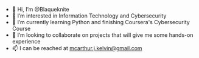 - 👋 Hi, I’m @Blaqueknite
- 👀 I’m interested in Information Technology and Cybersecurity
- 🌱 I’m currently learning Python and finishing Coursera's Cybersecurity Course
- 💞️ I’m looking to collaborate on projects that will give me some hands-on experience
- 📫 I can be reached at mcarthur.j.kelvin@gmail.com

<!---
Blaqueknite/Blaqueknite is a ✨ special ✨ repository because its `README.md` (this file) appears on your GitHub profile.
You can click the Preview link to take a look at your changes.
--->
